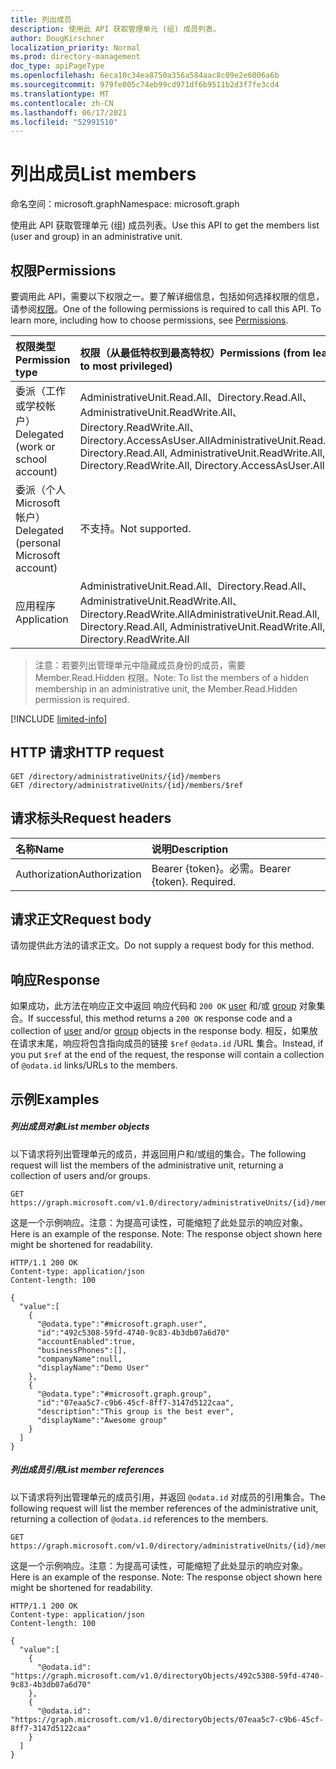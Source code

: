 ```yaml
---
title: 列出成员
description: 使用此 API 获取管理单元 (组) 成员列表。
author: DougKirschner
localization_priority: Normal
ms.prod: directory-management
doc_type: apiPageType
ms.openlocfilehash: 6eca10c34ea8750a356a584aac8c09e2e6006a6b
ms.sourcegitcommit: 979fe005c74eb99cd971df6b9511b2d3f7fe3cd4
ms.translationtype: MT
ms.contentlocale: zh-CN
ms.lasthandoff: 06/17/2021
ms.locfileid: "52991510"
---
```

# <a name="list-members"></a><span data-ttu-id="e43a9-103">列出成员</span><span class="sxs-lookup"><span data-stu-id="e43a9-103">List members</span></span>

<span data-ttu-id="e43a9-104">命名空间：microsoft.graph</span><span class="sxs-lookup"><span data-stu-id="e43a9-104">Namespace: microsoft.graph</span></span>

<span data-ttu-id="e43a9-105">使用此 API 获取管理单元 (组) 成员列表。</span><span class="sxs-lookup"><span data-stu-id="e43a9-105">Use this API to get the members list (user and group) in an administrative unit.</span></span>

## <a name="permissions"></a><span data-ttu-id="e43a9-106">权限</span><span class="sxs-lookup"><span data-stu-id="e43a9-106">Permissions</span></span>
<span data-ttu-id="e43a9-p101">要调用此 API，需要以下权限之一。要了解详细信息，包括如何选择权限的信息，请参阅[权限](/graph/permissions-reference)。</span><span class="sxs-lookup"><span data-stu-id="e43a9-p101">One of the following permissions is required to call this API. To learn more, including how to choose permissions, see [Permissions](/graph/permissions-reference).</span></span>

|<span data-ttu-id="e43a9-109">权限类型</span><span class="sxs-lookup"><span data-stu-id="e43a9-109">Permission type</span></span>      | <span data-ttu-id="e43a9-110">权限（从最低特权到最高特权）</span><span class="sxs-lookup"><span data-stu-id="e43a9-110">Permissions (from least to most privileged)</span></span>              |
|:--------------------|:---------------------------------------------------------|
|<span data-ttu-id="e43a9-111">委派（工作或学校帐户）</span><span class="sxs-lookup"><span data-stu-id="e43a9-111">Delegated (work or school account)</span></span> | <span data-ttu-id="e43a9-112">AdministrativeUnit.Read.All、Directory.Read.All、AdministrativeUnit.ReadWrite.All、Directory.ReadWrite.All、Directory.AccessAsUser.All</span><span class="sxs-lookup"><span data-stu-id="e43a9-112">AdministrativeUnit.Read.All, Directory.Read.All, AdministrativeUnit.ReadWrite.All, Directory.ReadWrite.All, Directory.AccessAsUser.All</span></span>    |
|<span data-ttu-id="e43a9-113">委派（个人 Microsoft 帐户）</span><span class="sxs-lookup"><span data-stu-id="e43a9-113">Delegated (personal Microsoft account)</span></span> | <span data-ttu-id="e43a9-114">不支持。</span><span class="sxs-lookup"><span data-stu-id="e43a9-114">Not supported.</span></span>    |
|<span data-ttu-id="e43a9-115">应用程序</span><span class="sxs-lookup"><span data-stu-id="e43a9-115">Application</span></span> | <span data-ttu-id="e43a9-116">AdministrativeUnit.Read.All、Directory.Read.All、AdministrativeUnit.ReadWrite.All、Directory.ReadWrite.All</span><span class="sxs-lookup"><span data-stu-id="e43a9-116">AdministrativeUnit.Read.All, Directory.Read.All, AdministrativeUnit.ReadWrite.All, Directory.ReadWrite.All</span></span> |

> <span data-ttu-id="e43a9-117">注意：若要列出管理单元中隐藏成员身份的成员，需要 Member.Read.Hidden 权限。</span><span class="sxs-lookup"><span data-stu-id="e43a9-117">Note: To list the members of a hidden membership in an administrative unit, the Member.Read.Hidden permission is required.</span></span>

[!INCLUDE [limited-info](../../includes/limited-info.md)]

## <a name="http-request"></a><span data-ttu-id="e43a9-118">HTTP 请求</span><span class="sxs-lookup"><span data-stu-id="e43a9-118">HTTP request</span></span>

```http
GET /directory/administrativeUnits/{id}/members
GET /directory/administrativeUnits/{id}/members/$ref
```
## <a name="request-headers"></a><span data-ttu-id="e43a9-119">请求标头</span><span class="sxs-lookup"><span data-stu-id="e43a9-119">Request headers</span></span>
| <span data-ttu-id="e43a9-120">名称</span><span class="sxs-lookup"><span data-stu-id="e43a9-120">Name</span></span>      |<span data-ttu-id="e43a9-121">说明</span><span class="sxs-lookup"><span data-stu-id="e43a9-121">Description</span></span>|
|:----------|:----------|
| <span data-ttu-id="e43a9-122">Authorization</span><span class="sxs-lookup"><span data-stu-id="e43a9-122">Authorization</span></span>  | <span data-ttu-id="e43a9-p102">Bearer {token}。必需。</span><span class="sxs-lookup"><span data-stu-id="e43a9-p102">Bearer {token}. Required.</span></span> |

## <a name="request-body"></a><span data-ttu-id="e43a9-125">请求正文</span><span class="sxs-lookup"><span data-stu-id="e43a9-125">Request body</span></span>
<span data-ttu-id="e43a9-126">请勿提供此方法的请求正文。</span><span class="sxs-lookup"><span data-stu-id="e43a9-126">Do not supply a request body for this method.</span></span>

## <a name="response"></a><span data-ttu-id="e43a9-127">响应</span><span class="sxs-lookup"><span data-stu-id="e43a9-127">Response</span></span>

<span data-ttu-id="e43a9-128">如果成功，此方法在响应正文中返回 响应代码和 `200 OK` [user](../resources/user.md) 和/或 [group](../resources/group.md) 对象集合。</span><span class="sxs-lookup"><span data-stu-id="e43a9-128">If successful, this method returns a `200 OK` response code and a collection of [user](../resources/user.md) and/or [group](../resources/group.md) objects in the response body.</span></span>  <span data-ttu-id="e43a9-129">相反，如果放在请求末尾，响应将包含指向成员的链接 `$ref` `@odata.id` /URL 集合。</span><span class="sxs-lookup"><span data-stu-id="e43a9-129">Instead, if you put `$ref` at the end of the request, the response will contain a collection of `@odata.id` links/URLs to the members.</span></span>

## <a name="examples"></a><span data-ttu-id="e43a9-130">示例</span><span class="sxs-lookup"><span data-stu-id="e43a9-130">Examples</span></span>
##### <a name="list-member-objects"></a><span data-ttu-id="e43a9-131">列出成员对象</span><span class="sxs-lookup"><span data-stu-id="e43a9-131">List member objects</span></span>
<span data-ttu-id="e43a9-132">以下请求将列出管理单元的成员，并返回用户和/或组的集合。</span><span class="sxs-lookup"><span data-stu-id="e43a9-132">The following request will list the members of the administrative unit, returning a collection of users and/or groups.</span></span>

```http
GET https://graph.microsoft.com/v1.0/directory/administrativeUnits/{id}/members
```

<span data-ttu-id="e43a9-p104">这是一个示例响应。注意：为提高可读性，可能缩短了此处显示的响应对象。</span><span class="sxs-lookup"><span data-stu-id="e43a9-p104">Here is an example of the response. Note: The response object shown here might be shortened for readability.</span></span>
 
```http
HTTP/1.1 200 OK
Content-type: application/json
Content-length: 100

{
  "value":[
    {
      "@odata.type":"#microsoft.graph.user",
      "id":"492c5308-59fd-4740-9c83-4b3db07a6d70"
      "accountEnabled":true,
      "businessPhones":[],
      "companyName":null,
      "displayName":"Demo User"
    },
    {
      "@odata.type":"#microsoft.graph.group",
      "id":"07eaa5c7-c9b6-45cf-8ff7-3147d5122caa",
      "description":"This group is the best ever",
      "displayName":"Awesome group"
    }
  ]
}
```

##### <a name="list-member-references"></a><span data-ttu-id="e43a9-135">列出成员引用</span><span class="sxs-lookup"><span data-stu-id="e43a9-135">List member references</span></span>
<span data-ttu-id="e43a9-136">以下请求将列出管理单元的成员引用，并返回 `@odata.id` 对成员的引用集合。</span><span class="sxs-lookup"><span data-stu-id="e43a9-136">The following request will list the member references of the administrative unit, returning a collection of `@odata.id` references to the members.</span></span>
```
GET https://graph.microsoft.com/v1.0/directory/administrativeUnits/{id}/members/$ref
```
<span data-ttu-id="e43a9-p105">这是一个示例响应。注意：为提高可读性，可能缩短了此处显示的响应对象。</span><span class="sxs-lookup"><span data-stu-id="e43a9-p105">Here is an example of the response. Note: The response object shown here might be shortened for readability.</span></span>
 
```http
HTTP/1.1 200 OK
Content-type: application/json
Content-length: 100

{
  "value":[
    {
      "@odata.id": "https://graph.microsoft.com/v1.0/directoryObjects/492c5308-59fd-4740-9c83-4b3db07a6d70"
    },
    {
      "@odata.id": "https://graph.microsoft.com/v1.0/directoryObjects/07eaa5c7-c9b6-45cf-8ff7-3147d5122caa"
    }
  ]
}
```
